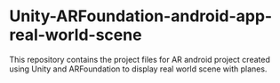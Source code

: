 # Unity-ARFoundation-android-app-real-world-scene
This repository contains the project files for AR android project created using Unity and ARFoundation to display real world scene with planes. 
